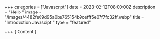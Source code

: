 +++
categories = ["Javascript"]
date = 2023-02-12T08:00:00Z
description = "Hello "
image = "/images/4482fe09d95a0be765154b9cefff5e07f7fc32ff.webp"
title = "Introduction Javascipt "
type = "featured"

+++
{ Content }